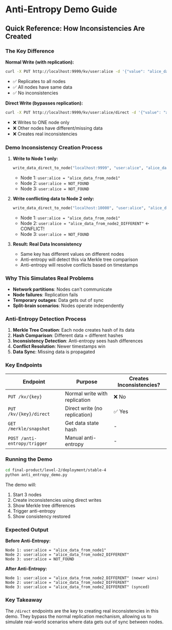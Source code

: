 # Anti-Entropy Demo Guide

## Quick Reference: How Inconsistencies Are Created

### The Key Difference

**Normal Write (with replication):**
```bash
curl -X PUT http://localhost:9999/kv/user:alice -d '{"value": "alice_data"}'
```
- ✅ Replicates to all nodes
- ✅ All nodes have same data
- ✅ No inconsistencies

**Direct Write (bypasses replication):**
```bash
curl -X PUT http://localhost:9999/kv/user:alice/direct -d '{"value": "alice_data"}'
```
- ❌ Writes to ONE node only
- ❌ Other nodes have different/missing data
- ❌ Creates real inconsistencies

### Demo Inconsistency Creation Process

1. **Write to Node 1 only:**
   ```python
   write_data_direct_to_node("localhost:9999", "user:alice", "alice_data_from_node1")
   ```
   - Node 1: `user:alice = "alice_data_from_node1"`
   - Node 2: `user:alice = NOT_FOUND`
   - Node 3: `user:alice = NOT_FOUND`

2. **Write conflicting data to Node 2 only:**
   ```python
   write_data_direct_to_node("localhost:10000", "user:alice", "alice_data_from_node2_DIFFERENT")
   ```
   - Node 1: `user:alice = "alice_data_from_node1"`
   - Node 2: `user:alice = "alice_data_from_node2_DIFFERENT"` ← CONFLICT!
   - Node 3: `user:alice = NOT_FOUND`

3. **Result: Real Data Inconsistency**
   - Same key has different values on different nodes
   - Anti-entropy will detect this via Merkle tree comparison
   - Anti-entropy will resolve conflicts based on timestamps

### Why This Simulates Real Problems

- **Network partitions**: Nodes can't communicate
- **Node failures**: Replication fails
- **Temporary outages**: Data gets out of sync
- **Split-brain scenarios**: Nodes operate independently

### Anti-Entropy Detection Process

1. **Merkle Tree Creation**: Each node creates hash of its data
2. **Hash Comparison**: Different data = different hashes
3. **Inconsistency Detection**: Anti-entropy sees hash differences
4. **Conflict Resolution**: Newer timestamps win
5. **Data Sync**: Missing data is propagated

### Key Endpoints

| Endpoint | Purpose | Creates Inconsistencies? |
|----------|---------|-------------------------|
| `PUT /kv/{key}` | Normal write with replication | ❌ No |
| `PUT /kv/{key}/direct` | Direct write (no replication) | ✅ Yes |
| `GET /merkle/snapshot` | Get data state hash | - |
| `POST /anti-entropy/trigger` | Manual anti-entropy | - |

### Running the Demo

```bash
cd final-product/level-2/deployment/stable-4
python anti_entropy_demo.py
```

The demo will:
1. Start 3 nodes
2. Create inconsistencies using direct writes
3. Show Merkle tree differences
4. Trigger anti-entropy
5. Show consistency restored

### Expected Output

**Before Anti-Entropy:**
```
Node 1: user:alice = "alice_data_from_node1"
Node 2: user:alice = "alice_data_from_node2_DIFFERENT"
Node 3: user:alice = NOT_FOUND
```

**After Anti-Entropy:**
```
Node 1: user:alice = "alice_data_from_node2_DIFFERENT" (newer wins)
Node 2: user:alice = "alice_data_from_node2_DIFFERENT"
Node 3: user:alice = "alice_data_from_node2_DIFFERENT" (synced)
```

### Key Takeaway

The `/direct` endpoints are the key to creating real inconsistencies in this demo. They bypass the normal replication mechanism, allowing us to simulate real-world scenarios where data gets out of sync between nodes. 